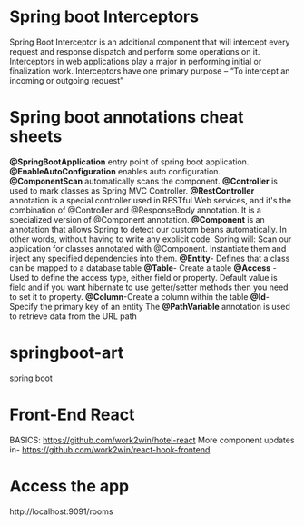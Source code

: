 # Spring boot Interceptors
Spring Boot Interceptor is an additional component that will intercept every request and response dispatch and perform some operations on it. Interceptors in web applications play a major in performing initial or finalization work. Interceptors have one primary purpose – “To intercept an incoming or outgoing request”

# Spring boot annotations cheat sheets

**@SpringBootApplication** entry point of spring boot application.
**@EnableAutoConfiguration** enables auto configuration.
**@ComponentScan** automatically scans the component.
**@Controller** is used to mark classes as Spring MVC Controller. **@RestController** annotation is a special controller used in RESTful Web services, and it's the combination of @Controller and @ResponseBody annotation. It is a specialized version of @Component annotation. **@Component** is an annotation that allows Spring to detect our custom beans automatically. In other words, without having to write any explicit code, Spring will: Scan our application for classes annotated with @Component. Instantiate them and inject any specified dependencies into them.
**@Entity**- Defines that a class can be mapped to a database table
**@Table**- Create a table
**@Access** - Used to define the access type, either field or property. Default value is field and if you want hibernate to use getter/setter methods then you need to set it to property.
**@Column**-Create a column within the table
**@Id**-Specify the primary key of an entity
The **@PathVariable** annotation is used to retrieve data from the URL path
# springboot-art
 spring boot 

# Front-End React 
 BASICS:
 https://github.com/work2win/hotel-react
 More component updates in-
 https://github.com/work2win/react-hook-frontend 
 
# Access the app
 http://localhost:9091/rooms
